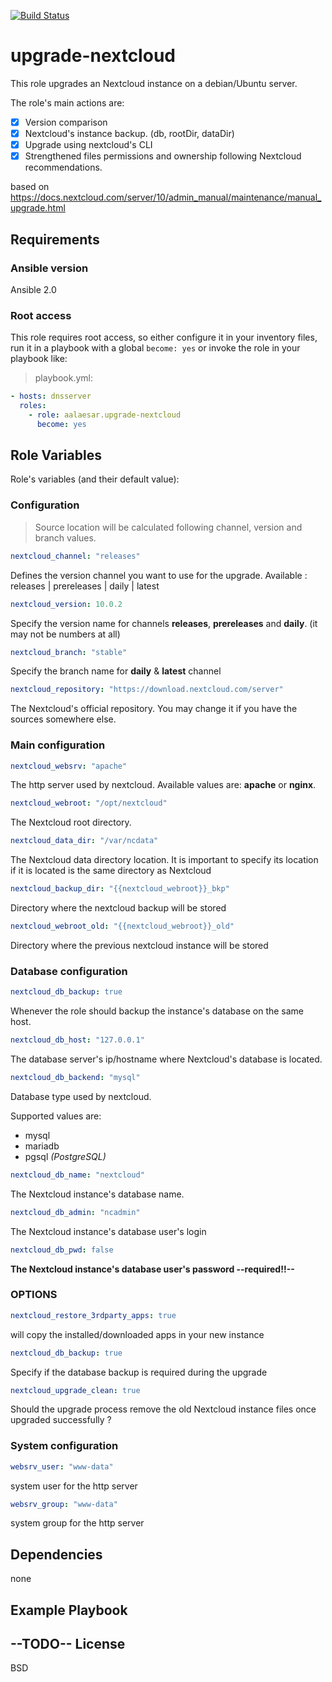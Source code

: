 [![Build Status](https://travis-ci.org/aalaesar/upgrade-nextcloud.svg?branch=master)](https://travis-ci.org/aalaesar/upgrade-nextcloud)

# upgrade-nextcloud

This role upgrades an Nextcloud instance on a debian/Ubuntu server.

The role's main actions are:
- [x] Version comparison
- [x] Nextcloud's instance backup. (db, rootDir, dataDir)
- [x] Upgrade using nextcloud's CLI
- [x] Strengthened files permissions and ownership following Nextcloud recommendations.

based on https://docs.nextcloud.com/server/10/admin_manual/maintenance/manual_upgrade.html
## Requirements
### Ansible version
Ansible 2.0
### Root access
This role requires root access, so either configure it in your inventory files, run it in a playbook with a global `become: yes` or invoke the role in your playbook like:
> playbook.yml:
```YAML
- hosts: dnsserver
  roles:
    - role: aalaesar.upgrade-nextcloud
      become: yes
```

## Role Variables

Role's variables (and their default value):

### Configuration
> Source location will be calculated following channel, version and branch values.

```YAML
nextcloud_channel: "releases"
```
Defines the version channel you want to use for the upgrade.
Available : releases | prereleases | daily | latest
```YAML
nextcloud_version: 10.0.2
```
Specify the version name for channels **releases**, **prereleases** and **daily**. (it may not be numbers at all)
```YAML
nextcloud_branch: "stable"
```
Specify the branch name for **daily** & **latest** channel
```YAML
nextcloud_repository: "https://download.nextcloud.com/server"
```
The Nextcloud's official repository. You may change it if you have the sources somewhere else.
### Main configuration
```YAML
nextcloud_websrv: "apache"
```
The http server used by nextcloud. Available values are: **apache** or **nginx**.
```YAML
nextcloud_webroot: "/opt/nextcloud"
```
The Nextcloud root directory.
```YAML
nextcloud_data_dir: "/var/ncdata"
```
The Nextcloud data directory location.
It is important to specify its location if it is located is the same directory as Nextcloud
```YAML
nextcloud_backup_dir: "{{nextcloud_webroot}}_bkp"
```
Directory where the nextcloud backup will be stored
```YAML
nextcloud_webroot_old: "{{nextcloud_webroot}}_old"
```
Directory where the previous nextcloud instance will be stored
### Database configuration
```YAML
nextcloud_db_backup: true
```
Whenever the role should backup the instance's database on the same host.
```YAML
nextcloud_db_host: "127.0.0.1"
```
The database server's ip/hostname where Nextcloud's database is located.
```YAML
nextcloud_db_backend: "mysql"
```
Database type used by nextcloud.

Supported values are:
- mysql
- mariadb
- pgsql _(PostgreSQL)_

```YAML
nextcloud_db_name: "nextcloud"
```
The Nextcloud instance's database name.
```YAML
nextcloud_db_admin: "ncadmin"
```
The Nextcloud instance's database user's login

```YAML
nextcloud_db_pwd: false
```
**The Nextcloud instance's database user's password --required!!--**

### OPTIONS
```YAML
nextcloud_restore_3rdparty_apps: true
```
will copy the installed/downloaded apps in your new instance
```YAML
nextcloud_db_backup: true
```
Specify if the database backup is required during the upgrade
```YAML
nextcloud_upgrade_clean: true
```
Should the upgrade process remove the old Nextcloud instance files once upgraded successfully ?
### System configuration

```YAML
websrv_user: "www-data"
```
system user for the http server
```YAML
websrv_group: "www-data"
```
system group for the http server

## Dependencies

none

## Example Playbook
--TODO--
License
-------
BSD
